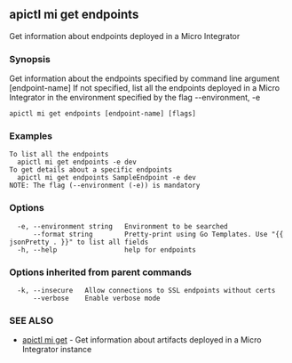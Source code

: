 ## apictl mi get endpoints

Get information about endpoints deployed in a Micro Integrator

### Synopsis

Get information about the endpoints specified by command line argument [endpoint-name]
If not specified, list all the endpoints deployed in a Micro Integrator in the environment specified by the flag --environment, -e

```
apictl mi get endpoints [endpoint-name] [flags]
```

### Examples

```
To list all the endpoints
  apictl mi get endpoints -e dev
To get details about a specific endpoints
  apictl mi get endpoints SampleEndpoint -e dev
NOTE: The flag (--environment (-e)) is mandatory
```

### Options

```
  -e, --environment string   Environment to be searched
      --format string        Pretty-print using Go Templates. Use "{{ jsonPretty . }}" to list all fields
  -h, --help                 help for endpoints
```

### Options inherited from parent commands

```
  -k, --insecure   Allow connections to SSL endpoints without certs
      --verbose    Enable verbose mode
```

### SEE ALSO

* [apictl mi get](apictl_mi_get.md)	 - Get information about artifacts deployed in a Micro Integrator instance

